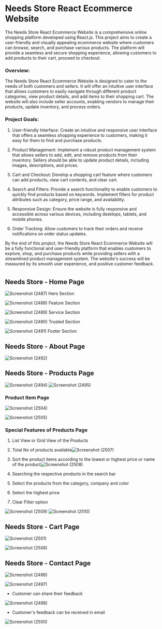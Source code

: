 # Needs Store React Ecommerce Website

The Needs Store React Ecommerce Website is a comprehensive online shopping platform developed using React.js. This project aims to create a user-friendly and visually appealing ecommerce website where customers can browse, search, and purchase various products. The platform will provide a seamless and secure shopping experience, allowing customers to add products to their cart, proceed to checkout.

### Overview:
The Needs Store React Ecommerce Website is designed to cater to the needs of both customers and sellers. It will offer an intuitive user interface that allows customers to easily navigate through different product categories, view product details, and add items to their shopping cart. The website will also include seller accounts, enabling vendors to manage their products, update inventory, and process orders.

### Project Goals:

1. User-friendly Interface: Create an intuitive and responsive user interface that offers a seamless shopping experience to customers, making it easy for them to find and purchase products.

2. Product Management: Implement a robust product management system that allows sellers to add, edit, and remove products from their inventory. Sellers should be able to update product details, including images, descriptions, and prices.

3. Cart and Checkout: Develop a shopping cart feature where customers can add products, view cart contents, and clear cart.

4. Search and Filters: Provide a search functionality to enable customers to quickly find products based on keywords. Implement filters for product attributes such as category, price range, and availability.

5. Responsive Design: Ensure the website is fully responsive and accessible across various devices, including desktops, tablets, and mobile phones.

6. Order Tracking: Allow customers to track their orders and receive notifications on order status updates.

By the end of this project, the Needs Store React Ecommerce Website will be a fully functional and user-friendly platform that enables customers to explore, shop, and purchase products while providing sellers with a streamlined product management system. The website's success will be measured by its smooth user experience, and positive customer feedback.

# 

## Needs Store - Home Page

![Screenshot (2487)](https://github.com/sreeparnaray/Needs-Store-React-Ecommerce-Website/assets/67807475/c8ba3be8-cac1-43c4-86c0-a52cccb8e3d8)
Hero Section 

![Screenshot (2488)](https://github.com/sreeparnaray/Needs-Store-React-Ecommerce-Website/assets/67807475/69b1ee95-c0de-4141-a66c-83daff748af7)
Feature Section

![Screenshot (2489)](https://github.com/sreeparnaray/Needs-Store-React-Ecommerce-Website/assets/67807475/07e9735e-aedf-4080-92d3-d5ed75ffd27f)
Service Section

![Screenshot (2490)](https://github.com/sreeparnaray/Needs-Store-React-Ecommerce-Website/assets/67807475/7650a872-d913-4f80-8153-b75421b7e683)
Trusted Section

![Screenshot (2491)](https://github.com/sreeparnaray/Needs-Store-React-Ecommerce-Website/assets/67807475/c788b765-b93a-49a4-b0d8-057775fc474a)
Footer Section

## Needs Store - About Page
![Screenshot (2492)](https://github.com/sreeparnaray/Needs-Store-React-Ecommerce-Website/assets/67807475/df099361-506e-4228-95d1-798bd6b77c25)

## Needs Store - Products Page
![Screenshot (2494)](https://github.com/sreeparnaray/Needs-Store-React-Ecommerce-Website/assets/67807475/8262f56e-024c-446f-b3d9-b6de2e116fe9)
![Screenshot (2495)](https://github.com/sreeparnaray/Needs-Store-React-Ecommerce-Website/assets/67807475/081e505b-cad9-4339-aae7-02dc9af78d6f)

### Product Item Page 

![Screenshot (2504)](https://github.com/sreeparnaray/Needs-Store-React-Ecommerce-Website/assets/67807475/2c38ce8b-b908-4a63-a73f-0cf6badca235)

![Screenshot (2505)](https://github.com/sreeparnaray/Needs-Store-React-Ecommerce-Website/assets/67807475/bda6d2ab-285d-4b06-80b5-8af2dd89c42e)


### Special Features of Products Page
1. List View or Grid View of the Products
2. Total No of products available![Screenshot (2507)](https://github.com/sreeparnaray/Needs-Store-React-Ecommerce-Website/assets/67807475/5deb543a-6366-410f-98f0-60d5b24882da)

3. Sort the product items according to the lowest or highest price or name of the product![Screenshot (2508)](https://github.com/sreeparnaray/Needs-Store-React-Ecommerce-Website/assets/67807475/f629c1ff-1caf-4a42-93f6-a0cac8c7e032)

4. Searching the respective products in the search bar
5. Select the products from the category, company and color
6. Select the highest price
7. Clear Filter option

![Screenshot (2509)](https://github.com/sreeparnaray/Needs-Store-React-Ecommerce-Website/assets/67807475/b2293b04-35d6-401e-9aa9-9fa53dc4d4cb)
![Screenshot (2510)](https://github.com/sreeparnaray/Needs-Store-React-Ecommerce-Website/assets/67807475/8fcffd71-3ceb-4622-a370-7f6864419b8c)

## Needs Store - Cart Page

![Screenshot (2501)](https://github.com/sreeparnaray/Needs-Store-React-Ecommerce-Website/assets/67807475/7dd30e11-f2f2-4621-ad33-dae50bad86e1)

![Screenshot (2506)](https://github.com/sreeparnaray/Needs-Store-React-Ecommerce-Website/assets/67807475/8f7975b2-7e2a-4a26-bc88-3f111bb0da56)

## Needs Store - Contact Page
![Screenshot (2496)](https://github.com/sreeparnaray/Needs-Store-React-Ecommerce-Website/assets/67807475/d55a4868-60d0-4cbe-b198-d7e53eeb6790)

![Screenshot (2497)](https://github.com/sreeparnaray/Needs-Store-React-Ecommerce-Website/assets/67807475/efad37e5-a551-4a46-b853-f99807592d33)

- Customer can share their feedback

![Screenshot (2498)](https://github.com/sreeparnaray/Needs-Store-React-Ecommerce-Website/assets/67807475/5e3d0775-1f3a-46ad-8196-250aa394c714)

- Customer's feedback can be received in email

![Screenshot (2500)](https://github.com/sreeparnaray/Needs-Store-React-Ecommerce-Website/assets/67807475/2f47297c-14fc-45c3-9aa1-7672cbc24d78)
